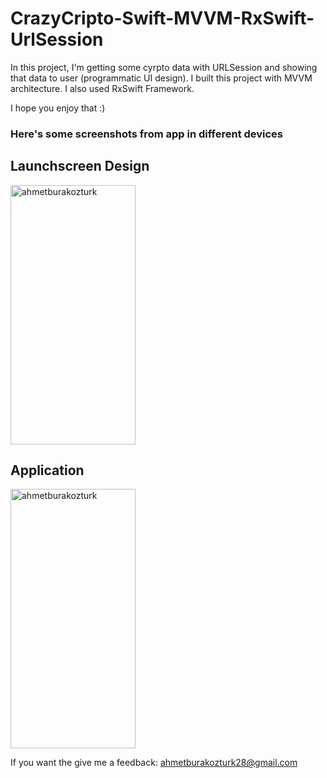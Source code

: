 # CrazyCripto-Swift-MVVM-RxSwift-UrlSession

In this project, I'm getting some cyrpto data with URLSession and showing that data to user (programmatic UI design).
I built this project with MVVM architecture.
I also used RxSwift Framework.
 
I hope you enjoy that :)

<h3> Here's some screenshots from app in different devices </h3> 
<p align="center">
 <h2>Launchscreen Design</h2>
<img src="https://github.com/ahmetburakozturk/CrazyCripto-Swift-MVVM-RxSwift-UrlSession/assets/79537376/08f4dcbd-e6ce-45e7-a604-4ceab603c612" alt="ahmetburakozturk" width="200" height="415"/> 
</p>

<p align="center">
 <h2>Application</h2>
<img src="https://github.com/ahmetburakozturk/CrazyCripto-Swift-MVVM-RxSwift-UrlSession/assets/79537376/fd6559c9-7090-42fa-96ea-8704bdb7746e" alt="ahmetburakozturk" width="200" height="415"/>
</p>

 <p>If you want the give me a feedback: <a href="mailto:ahmetburakozturk28@gmail.com">ahmetburakozturk28@gmail.com</a></p>
